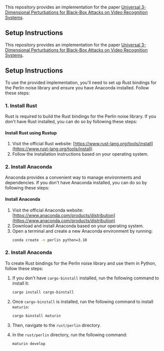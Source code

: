 This repository provides an implementation for the paper [Universal 3-Dimensional Perturbations for Black-Box Attacks on Video Recognition Systems](https://arxiv.org/pdf/2107.04284.pdf).

## Setup Instructions

This repository provides an implementation for the paper [Universal 3-Dimensional Perturbations for Black-Box Attacks on Video Recognition Systems](https://arxiv.org/pdf/2107.04284.pdf).

## Setup Instructions

To use the provided implementation, you'll need to set up Rust bindings for the Perlin noise library and ensure you have Anaconda installed. Follow these steps:

### 1. Install Rust

Rust is required to build the Rust bindings for the Perlin noise library. If you don't have Rust installed, you can do so by following these steps:

#### Install Rust using Rustup

1. Visit the official Rust website: [https://www.rust-lang.org/tools/install](https://www.rust-lang.org/tools/install)
2. Follow the installation instructions based on your operating system.

### 2. Install Anaconda

Anaconda provides a convenient way to manage environments and dependencies. If you don't have Anaconda installed, you can do so by following these steps:

#### Install Anaconda

1. Visit the official Anaconda website: [https://www.anaconda.com/products/distribution](https://www.anaconda.com/products/distribution)
2. Download and install Anaconda based on your operating system.
3. Open a terminal and create a new Anaconda environment by running:
   ```bash
   conda create -n perlin python=3.10

### 2. Install Anaconda

To create Rust bindings for the Perlin noise library and use them in Python, follow these steps:

1. If you don't have `cargo-binstall` installed, run the following command to install it:

   ```bash
   cargo install cargo-binstall
   ```

2. Once `cargo-binstall` is installed, run the following command to install `maturin`:
   ```bash
   cargo binstall maturin
   ```

3. Then, navigate to the `rust/perlin` directory.
4. In the `rust/perlin` directory, run the following command:
   ```bash
   maturin develop
   ```

